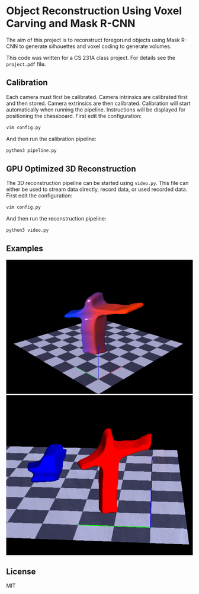# Object Reconstruction Using Voxel Carving and Mask R-CNN

The aim of this project is to reconstruct foregorund objects using
Mask R-CNN to generate silhouettes and voxel coding to generate
volumes.

This code was written for a CS 231A class project.
For details see the `project.pdf` file.

## Calibration
Each camera must first be calibrated.
Camera intrinsics are calibrated first and then stored.
Camera extrinsics are then calibrated.
Calibration will start automatically when running the pipeline.
Instructions will be displayed for positioning the chessboard.
First edit the configuration:
```sh
vim config.py
```
And then run the calibration pipeline:
```sh
python3 pipeline.py
```

## GPU Optimized 3D Reconstruction
The 3D reconstruction pipeline can be started using `video.py`.
This file can either be used to stream data directly, record data, or used recorded data.
First edit the configuration:
```sh
vim config.py
```
And then run the reconstruction pipeline:
```sh
python3 video.py
```

## Examples
![Single Person](results/example.png)
![Person and chair](results/example2.png)

## License
MIT